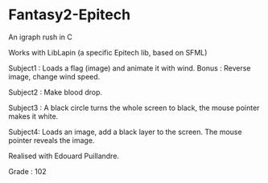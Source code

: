 # Fantasy2-Epitech
An igraph rush in C

Works with LibLapin (a specific Epitech lib, based on SFML)

Subject1 :  Loads a flag (image) and animate it with wind.
            Bonus : Reverse image, change wind speed.
            
Subject2 :  Make blood drop.

Subject3 : A black circle turns the whole screen to black, the mouse pointer makes it white.

Subject4: Loads an image, add a black layer to the screen. The mouse pointer reveals the image.

Realised with Edouard Puillandre.

Grade : 102
